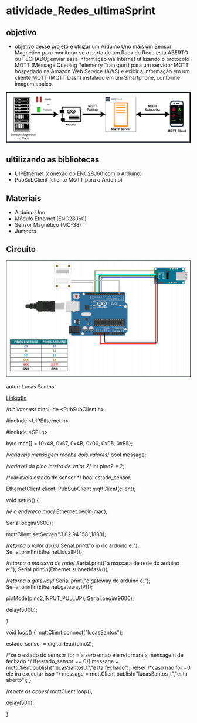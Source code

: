 # atividade_Redes_ultimaSprint
## objetivo

* objetivo desse projeto é utilizar um Arduino Uno mais um Sensor Magnético para monitorar se a porta de um Rack
de Rede está ABERTO ou FECHADO; enviar essa informação via Internet utilizando o protocolo MQTT (Message
Queuing Telemetry Transport) para um servidor MQTT hospedado na Amazon Web Service (AWS) e exibir a informação
em um cliente MQTT (MQTT Dash) instalado em um Smartphone, conforme imagem abaixo.

![img1](/imagens/1.PNG)

## ultilizando as bibliotecas

* UIPEthernet (conexão do ENC28J60 com o Arduino)
* PubSubClient (cliente MQTT para o Arduino)

## Materiais

* Arduino Uno
* Módulo Ethernet (ENC28J60)
* Sensor Magnético (MC-38)
* Jumpers

## Circuito

![img2](imagens/2.PNG)


autor: Lucas Santos

[LinkedIn](http://www.linkedin.com/in/lucas-costa-391919197)





/*bibliotecas*/
#include <PubSubClient.h>

#include <UIPEthernet.h>

#include <SPI.h>

byte mac[] = {0x48, 0x67, 0x4B, 0x00, 0x05, 0xB5};

/*variaveis mensagem recebe dois valores*/
bool message;

/*variavel do pino inteira de valor 2*/
int pino2 = 2;

/*variaveis estado do sensor */
bool estado_sensor;
 
  EthernetClient client;
  PubSubClient mqttClient(client);

void setup() {

/*lê o endereco mac*/
  Ethernet.begin(mac);

  Serial.begin(9600);
  
  mqttClient.setServer("3.82.94.158",1883);

/*retorna o valor do ip*/
  Serial.print("o ip do arduino e:");
  Serial.println(Ethernet.localIP());

  /*retorna a mascara de rede*/
  Serial.print("a mascara de rede do arduino e:");
  Serial.println(Ethernet.subnetMask());

  /*retorna o gateway*/
  Serial.print("o gateway do arduino e:");
  Serial.println(Ethernet.gatewayIP());

  pinMode(pino2,INPUT_PULLUP);
  Serial.begin(9600);

  delay(5000);

}





void loop() {
  mqttClient.connect("lucasSantos");
  
  estado_sensor = digitalRead(pino2);

 /*se o estado do sernsor for  = a zero entao ele retornara a mensagem de fechado */
  if(estado_sensor == 0){
  message = mqttClient.publish("lucasSantos_t","esta fechado");
  }else{
    /*caso nao for =0 ele ira executar isso */
   message = mqttClient.publish("lucasSantos_t","esta aberto");
   }

   /*repete as acoes*/
 mqttClient.loop();

 delay(500);
 
}
